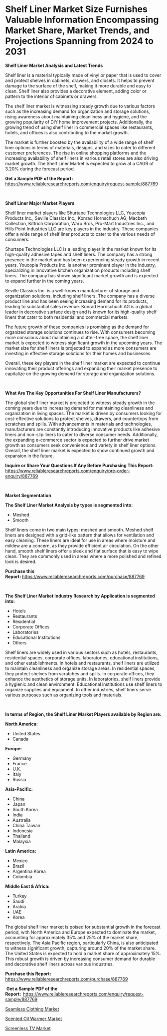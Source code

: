 <p><h1>Shelf Liner Market Size Furnishes Valuable Information Encompassing Market Share, Market Trends, and Projections Spanning from 2024 to 2031</h1></p><p><strong>Shelf Liner Market Analysis and Latest Trends</strong></p>
<p><p>Shelf liner is a material typically made of vinyl or paper that is used to cover and protect shelves in cabinets, drawers, and closets. It helps to prevent damage to the surface of the shelf, making it more durable and easy to clean. Shelf liner also provides a decorative element, adding color or pattern to the interior of cabinets or drawers.</p><p>The shelf liner market is witnessing steady growth due to various factors such as the increasing demand for organization and storage solutions, rising awareness about maintaining cleanliness and hygiene, and the growing popularity of DIY home improvement projects. Additionally, the growing trend of using shelf liner in commercial spaces like restaurants, hotels, and offices is also contributing to the market growth.</p><p>The market is further boosted by the availability of a wide range of shelf liner options in terms of materials, designs, and sizes to cater to different customer preferences. The rise in online shopping platforms and the increasing availability of shelf liners in various retail stores are also driving market growth. The Shelf Liner Market is expected to grow at a CAGR of 3.20% during the forecast period.</p></p>
<p><strong>Get a Sample PDF of the Report:&nbsp;</strong> <a href="https://www.reliableresearchreports.com/enquiry/request-sample/887769">https://www.reliableresearchreports.com/enquiry/request-sample/887769</a></p>
<p>&nbsp;</p>
<p><strong>Shelf Liner Major Market Players</strong></p>
<p><p>Shelf liner market players like Shurtape Technologies LLC, Youcopia Products Inc., Seville Classics Inc., Konrad Hornschuch AG, Macbeth Collection, Kittrich Corporation, Warp Bros, Pro-Mart Industries Inc., and Hills Point Industries LLC are key players in the industry. These companies offer a wide range of shelf liner products to cater to the various needs of consumers.</p><p>Shurtape Technologies LLC is a leading player in the market known for its high-quality adhesive tapes and shelf liners. The company has a strong presence in the market and has been experiencing steady growth in recent years. Youcopia Products Inc. is another prominent player in the industry, specializing in innovative kitchen organization products including shelf liners. The company has shown significant market growth and is expected to expand further in the coming years.</p><p>Seville Classics Inc. is a well-known manufacturer of storage and organization solutions, including shelf liners. The company has a diverse product line and has been seeing increasing demand for its products, leading to substantial sales revenue. Konrad Hornschuch AG is a global leader in decorative surface design and is known for its high-quality shelf liners that cater to both residential and commercial markets.</p><p>The future growth of these companies is promising as the demand for organized storage solutions continues to rise. With consumers becoming more conscious about maintaining a clutter-free space, the shelf liner market is expected to witness significant growth in the upcoming years. The market size for shelf liners is projected to expand as more consumers are investing in effective storage solutions for their homes and businesses.</p><p>Overall, these key players in the shelf liner market are expected to continue innovating their product offerings and expanding their market presence to capitalize on the growing demand for storage and organization solutions.</p></p>
<p>&nbsp;</p>
<p><strong>What Are The Key Opportunities For Shelf Liner Manufacturers?</strong></p>
<p><p>The global shelf liner market is projected to witness steady growth in the coming years due to increasing demand for maintaining cleanliness and organization in living spaces. The market is driven by consumers looking for cost-effective solutions to protect shelves, drawers, and countertops from scratches and spills. With advancements in materials and technologies, manufacturers are constantly introducing innovative products like adhesive liners and non-slip liners to cater to diverse consumer needs. Additionally, the expanding e-commerce sector is expected to further drive market growth as consumers seek convenience and variety in shelf liner options. Overall, the shelf liner market is expected to show continued growth and expansion in the future.</p></p>
<p><strong>Inquire or Share Your Questions If Any Before Purchasing This Report:</strong> <a href="https://www.reliableresearchreports.com/enquiry/pre-order-enquiry/887769">https://www.reliableresearchreports.com/enquiry/pre-order-enquiry/887769</a></p>
<p>&nbsp;</p>
<p><strong>Market Segmentation</strong></p>
<p><strong>The Shelf Liner Market Analysis by types is segmented into:</strong></p>
<p><ul><li>Meshed</li><li>Smooth</li></ul></p>
<p><p>Shelf liners come in two main types: meshed and smooth. Meshed shelf liners are designed with a grid-like pattern that allows for ventilation and easy cleaning. These liners are ideal for use in areas where moisture and mildew are a concern, as they provide efficient air circulation. On the other hand, smooth shelf liners offer a sleek and flat surface that is easy to wipe clean. They are commonly used in areas where a more polished and refined look is desired.</p></p>
<p><strong>Purchase this Report:&nbsp;</strong><a href="https://www.reliableresearchreports.com/purchase/887769">https://www.reliableresearchreports.com/purchase/887769</a></p>
<p>&nbsp;</p>
<p><strong>The Shelf Liner Market Industry Research by Application is segmented into:</strong></p>
<p><ul><li>Hotels</li><li>Restaurants</li><li>Residential</li><li>Corporate Offices</li><li>Laboratories</li><li>Educational Institutions</li><li>Others</li></ul></p>
<p><p>Shelf liners are widely used in various sectors such as hotels, restaurants, residential spaces, corporate offices, laboratories, educational institutions, and other establishments. In hotels and restaurants, shelf liners are utilized to maintain cleanliness and organize storage areas. In residential spaces, they protect shelves from scratches and spills. In corporate offices, they enhance the aesthetics of storage units. In laboratories, shelf liners provide a hygienic and clean environment. Educational institutions use shelf liners to organize supplies and equipment. In other industries, shelf liners serve various purposes such as organizing tools and materials.</p></p>
<p>&nbsp;</p>
<p><strong>In terms of Region, the Shelf Liner Market Players available by Region are:</strong></p>
<p>
    <p> <strong> North America: </strong>
        <ul>
            <li>United States</li>
            <li>Canada</li>
        </ul>
        </p> 
    <p> <strong> Europe: </strong>
        <ul>
            <li>Germany</li>
            <li>France</li>
            <li>U.K.</li>
            <li>Italy</li>
            <li>Russia</li>
        </ul>
        </p> 
    <p> <strong> Asia-Pacific: </strong>
        <ul>
            <li>China</li>
            <li>Japan</li>
            <li>South Korea</li>
            <li>India</li>
            <li>Australia</li>
            <li>China Taiwan</li>
            <li>Indonesia</li>
            <li>Thailand</li>
            <li>Malaysia</li>
        </ul>
        </p> 
    <p> <strong> Latin America: </strong>
        <ul>
            <li>Mexico</li>
            <li>Brazil</li>
            <li>Argentina Korea</li>
            <li>Colombia</li>
        </ul>
        </p> 
    <p> <strong> Middle East & Africa: </strong>
        <ul>
            <li>Turkey</li>
            <li>Saudi</li>
            <li>Arabia</li>
            <li>UAE</li>
            <li>Korea</li>
        </ul>
    </p>
    </p>
<p><p>The global shelf liner market is poised for substantial growth in the forecast period, with North America and Europe expected to dominate the market, accounting for approximately 35% and 25% of the market share, respectively. The Asia Pacific region, particularly China, is also anticipated to witness significant growth, capturing around 20% of the market share. The United States is expected to hold a market share of approximately 15%. This robust growth is driven by increasing consumer demand for durable and decorative shelf liners across various industries.</p></p>
<p><strong>Purchase this Report: </strong><a href="https://www.reliableresearchreports.com/purchase/887769">https://www.reliableresearchreports.com/purchase/887769</a></p>
<p>&nbsp;<strong>Get a Sample PDF of the Report:&nbsp;&nbsp;</strong><a href="https://www.reliableresearchreports.com/enquiry/request-sample/887769">https://www.reliableresearchreports.com/enquiry/request-sample/887769</a></p>
<p><strong></strong></p>
<p><p><a href="https://github.com/timeliteaut/Market-Research-Report-List-1/blob/main/seamless-clothing-market.md">Seamless Clothing Market</a></p><p><a href="https://github.com/globismark/Market-Research-Report-List-2/blob/main/scented-oil-warmer-market.md">Scented Oil Warmer Market</a></p><p><a href="https://github.com/bobicer/Market-Research-Report-List-2/blob/main/screenless-tv-market.md">Screenless TV Market</a></p></p>